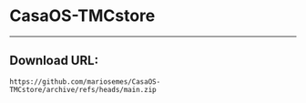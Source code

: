 # CasaOS-TMCstore

---

## Download URL:

    https://github.com/mariosemes/CasaOS-TMCstore/archive/refs/heads/main.zip
 
